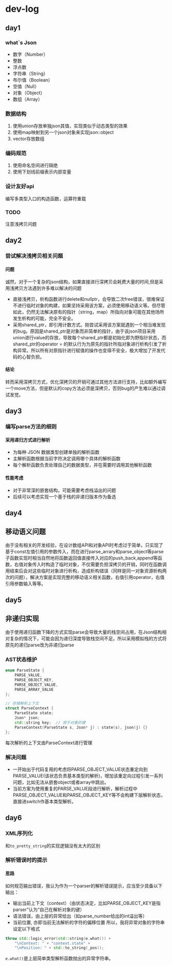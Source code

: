 # dev-log
## day1
### what`s Json
- 数字（Number）
- 整数
- 浮点数
- 字符串（String）
- 布尔值（Boolean）
- 空值（Null）
- 对象（Object）
- 数组（Array）
### 数据结构
1. 使用union存放单独json其值，实现类似于动态类型的效果
2. 使用map映射到另一个json对象来实现json::object
3. vector存放数组
   
### 编码规范
1. 使用命名空间进行隔绝
2. 使用下划线前缀表示内部变量

### 设计友好api
编写多类型入口的构造函数，运算符重载

### TODO
注意浅拷贝问题

## day2

### 尝试解决浅拷贝相关问题
#### 问题
诚然，对于一个复杂的json结构，如果直接进行深拷贝会耗费大量的时间,但是采用浅拷贝方法遇到许多难以解决的问题
- 直接浅拷贝，析构函数进行delete和nullptr，会导致二次free错误，很难保证不进行临时对象的构建，如果坚持采用该方案，必须使用移动语义等。但尽管如此，仍然无法解决原有的指针（string，map）所指向对象可能在其他场所发生析构的可能，完全不安全。
- 采用shared_ptr，即引用计数方式。刚尝试采用该方案就遇到一个相当难发现的bug。原因是shared_ptr是对象而非简单的指针，由于该json项目采用union进行value的存放，导致每个shared_ptr都是初始化即为野指针状态，而shared_ptr的operator = 的默认行为为原先的指针所指对象进行析构引发了析构异常。所以所有对原指针进行赋值的操作也变得不安全，极大增加了开发代码的心智负担。
#### 结论
转而采用深拷贝方式，优化深拷贝的开销可通过其他方法进行支持，比如额外编写一个move方法，但是默认的copy方法必须是深拷贝，否则bug的产生难以通过调试发觉。

## day3
### 编写parse方法的细则
#### 采用递归方式进行解析
- 为每种 JSON 数据类型创建单独的解析函数
- 主解析函数根据当前字符决定调用哪个具体的解析函数
- 每个解析函数负责处理自己的数据类型，并在需要时调用其他解析函数

#### 性能考虑
- 对于非常深的嵌套结构，可能需要考虑栈溢出的问题
- 后续可以考虑实现一个基于栈的非递归版本作为备选

## day4
## 移动语义问题
由于没有相关的开发经验，在设计数组API和对象API时考虑过于简单，只实现了基于const左值引用的参数传入，而在进行parse_arrary和parse_object等parse子函数实现时相当自然地将函数返回值直接传入对应的push_back,append等函数，右值对象传入时构造了临时对象，不仅需要负担深拷贝的开销，同时在函数调用结束后会对这些临时对象进行析构，造成析构错误（同样是同一对象资源析构两次的问题），解决方案是实现完整的移动语义相关函数，右值引用operator，右值引用参数输入等等。


## day5
## 非递归实现
由于使用递归函数下降的方式实现parse会导致大量的栈空间占用，在Json结构相对复杂的情况下，可能会因为递归深度导致栈空间不足。所以采用模拟栈的方式将原先的递归parse改为非递归parse
### AST状态维护
```cpp
enum ParseState {
    PARSE_VALUE,
    PARSE_OBJECT_KEY,
    PARSE_OBJECT_VALUE,
    PARSE_ARRAY_VALUE
};

// 存储解析上下文
struct ParseContext {
    ParseState state;
    Json* json;
    std::string key;  // 用于对象的键
    ParseContext(ParseState s, Json* j) : state(s), json(j) {}
};
```
每次解析的上下文由ParseContext进行管理
### 解决问题
- 一开始出于代码复用的考虑将PARSE_OBJECT_VALUE状态重定向到PARSE_VALUE(该状态负责基本类型的解析)，增加该重定向过程引发一系列问题，比如无法从嵌套object或者array中跳出。
- 当前方案为使用重复的PARSE_VALUE段进行解析，解析过程中PARSE_OBJECT_VALUE和PARSE_OBJECT_KEY等不会构建下层解析状态，直接进switch作基本类型解析。

## day6
### XML序列化
和`to_pretty_string`的实现逻辑没有太大的区别

### 解析错误时的提示
#### 思路
如何规范输出错误，我认为作为一个parser的解析错误提示，应当至少具备以下输出：

- 输出当前上下文（context）（由状态决定，比如PARSE_OBJECT_KEY是指parser”认为“自己在解析对象的键）
- 语法错误，由上层的异常给出（如parse_number给出的int溢出等）
- 当前位置, 亦即当前无法解析的字符的偏移位置
所以，我将异常对象的字符串设定以下格式
```cpp
throw std::logic_error(std::string(e.what()) + 
    "\nContext: " + "context.state" + 
    "\nPosition: " + std::to_string(_pos));   
```
`e.what()`是上层简单类型解析函数抛出的异常字符串。
